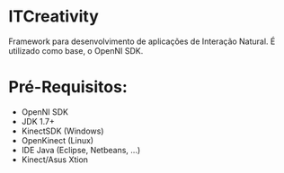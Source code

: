 # ITCreativity
Framework para desenvolvimento de aplicações de Interação Natural. É utilizado como base, o OpenNI SDK.


# Pré-Requisitos:

- OpenNI SDK
- JDK 1.7+
- KinectSDK (Windows)
- OpenKinect (Linux)
- IDE Java (Eclipse, Netbeans, ...)
- Kinect/Asus Xtion 
